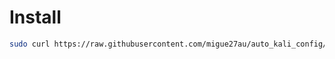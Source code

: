 # Install
```bash
sudo curl https://raw.githubusercontent.com/migue27au/auto_kali_config/main/auto_install.sh | sudo --preserve-env bash
```
